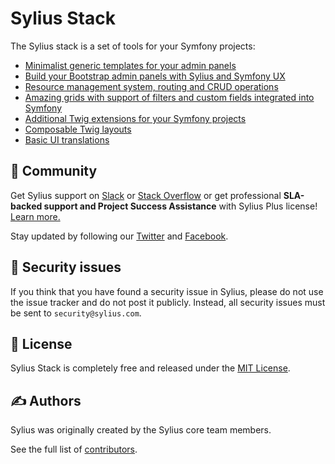# Sylius Stack

The Sylius stack is a set of tools for your Symfony projects:

* [Minimalist generic templates for your admin panels](admin-ui/getting-started.md)
* [Build your Bootstrap admin panels with Sylius and Symfony UX](bootstrap-admin-ui/getting-started.md)
* [Resource management system, routing and CRUD operations](https://github.com/Sylius/SyliusResourceBundle/blob/1.13/docs/index.md)
* [Amazing grids with support of filters and custom fields integrated into Symfony](https://github.com/Sylius/SyliusGridBundle/blob/1.13/docs/index.md)
* [Additional Twig extensions for your Symfony projects](twig-extra/getting-started.md)
* [Composable Twig layouts](twig-hooks/getting-started.md)
* [Basic UI translations](ui-translations/getting-started.md)

🤝 Community
------------

Get Sylius support on [Slack](https://sylius.com/slack) or [Stack Overflow](https://stackoverflow.com/questions/tagged/sylius)
or get professional **SLA-backed support and Project Success Assistance** with Sylius Plus license! [Learn more.](https://sylius.com/plus/)

Stay updated by following our [Twitter](https://twitter.com/Sylius) and [Facebook](https://www.facebook.com/SyliusEcommerce/).

👮 Security issues
------------------

If you think that you have found a security issue in Sylius, please do not use the issue tracker and do not post it publicly.
Instead, all security issues must be sent to `security@sylius.com`.

📃 License
----------

Sylius Stack is completely free and released under the [MIT License](https://github.com/Sylius/Stack/blob/master/LICENSE).

✍️ Authors
---------

Sylius was originally created by the Sylius core team members.

See the full list of [contributors](https://github.com/Sylius/Stack/contributors).

